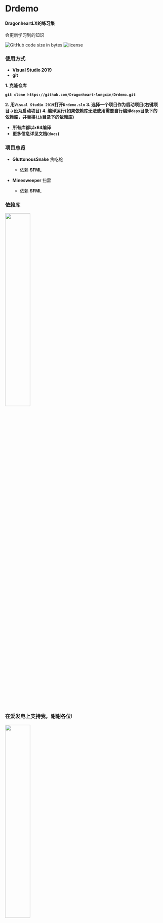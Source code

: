 # Drdemo

#### DragonheartLX的练习集
会更新学习到的知识

![GitHub code size in bytes](https://img.shields.io/github/languages/code-size/Dragonheart-longxin/Drdemo?style=flat-square)
![license](https://img.shields.io/badge/license-MIT-blue?style=flat-square)

### 使用方式
- __Visual Studio 2019__
- __git__

__1. 克隆仓库__

  __`git clone https://github.com/Dragonheart-longxin/Drdemo.git`__

__2. 用`Visual Studio 2019`打开`Drdemo.sln`__
__3. 选择一个项目作为启动项目(右键项目->设为启动项目)__
__4. 编译运行(如果依赖库无法使用需要自行编译`deps`目录下的依赖库，并替换`lib`目录下的依赖库)__

- __所有库都以x64编译__
- __更多信息详见文档(`docs`)__


### 项目总览

- __GluttonousSnake__ 贪吃蛇
  - 依赖 __SFML__

- __Minesweeper__ 扫雷
  - 依赖 __SFML__


### 依赖库

<a href = "https://github.com/SFML/SFML" title = "SFML">
    <img src = "https://camo.githubusercontent.com/f1cd6496aa46486fae925d16a7eac97db76be820a37cb33ad2bc7cedf4191183/68747470733a2f2f7777772e73666d6c2d6465762e6f72672f696d616765732f6c6f676f2e706e67" width = 40%>
</a>

<p>
    <wbr>
</p>

### 在爱发电上支持我，谢谢各位!

<a href = "https://afdian.net/@DragonheartLX" title = "爱发电">
    <img src = "https://dragonheart.aiur.site/afdian-dragonheartlx.jpg" width = 40%>
</a>
